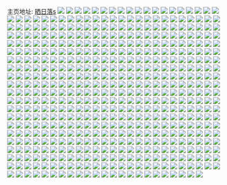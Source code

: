 主页地址: [晒日落s](https://weibo.com/u/5838546759) 
![](https://wx4.sinaimg.cn/mw2000/006n7WJ1ly1h9kvyxeeocj32dc35rhdv.jpg) 
![](https://wx4.sinaimg.cn/mw2000/006n7WJ1ly1h9kvyz501sj31s035s7wi.jpg) 
![](https://wx4.sinaimg.cn/mw2000/006n7WJ1ly1h9kvz19gpnj31kw35su0y.jpg) 
![](https://wx4.sinaimg.cn/mw2000/006n7WJ1ly1h9kvz1wwqtj31h01h0wwf.jpg) 
![](https://wx4.sinaimg.cn/mw2000/006n7WJ1ly1h9kvz3qwiaj31s035se82.jpg) 
![](https://wx4.sinaimg.cn/mw2000/006n7WJ1ly1h9kvz4j5daj30xg1gt4qp.jpg) 
![](https://wx4.sinaimg.cn/mw2000/006n7WJ1ly1h9kvz60kr5j31g62wchdu.jpg) 
![](https://wx4.sinaimg.cn/mw2000/006n7WJ1ly1h9kvz6g7mij30p213gdqg.jpg) 
![](https://wx4.sinaimg.cn/mw2000/006n7WJ1ly1h9kvyurmnhj325j2ezhdw.jpg) 
![](https://wx4.sinaimg.cn/mw2000/006n7WJ1ly1h97z3skk0xj316n1ee12e.jpg) 
![](https://wx4.sinaimg.cn/mw2000/006n7WJ1ly1h97z3t5ttrj32bz2q3e5k.jpg) 
![](https://wx4.sinaimg.cn/mw2000/006n7WJ1ly1h97z4f27qjj31wg2a81kx.jpg) 
![](https://wx4.sinaimg.cn/mw2000/006n7WJ1ly1h97z3w934wj32dc35s4qs.jpg) 
![](https://wx4.sinaimg.cn/mw2000/006n7WJ1ly1h97z4agropj32dc35lx6q.jpg) 
![](https://wx4.sinaimg.cn/mw2000/006n7WJ1ly1h97z40psfbj32o03k0kjn.jpg) 
![](https://wx4.sinaimg.cn/mw2000/006n7WJ1ly1h97z44rs5nj32o03k0kjn.jpg) 
![](https://wx4.sinaimg.cn/mw2000/006n7WJ1ly1h97z470n2aj31ol288hdt.jpg) 
![](https://wx4.sinaimg.cn/mw2000/006n7WJ1ly1h8fa73jesdj30u0140jxt.jpg) 
![](https://wx4.sinaimg.cn/mw2000/006n7WJ1ly1h6qz99yjinj31o0280kjm.jpg) 
![](https://wx4.sinaimg.cn/mw2000/006n7WJ1ly1h6qz98lceuj31o0280h2p.jpg) 
![](https://wx4.sinaimg.cn/mw2000/006n7WJ1ly1h6qz98udevj310i13214k.jpg) 
![](https://wx4.sinaimg.cn/mw2000/006n7WJ1ly1h6qz994z7jj310z11pqf1.jpg) 
![](https://wx4.sinaimg.cn/mw2000/006n7WJ1ly1h6jbw1zj8wj31kw35sq9j.jpg) 
![](https://wx4.sinaimg.cn/mw2000/006n7WJ1ly1h6jbw44ibpj32dc35sjvq.jpg) 
![](https://wx4.sinaimg.cn/mw2000/006n7WJ1ly1h6jbw60u1qj31kw35s000.jpg) 
![](https://wx4.sinaimg.cn/mw2000/006n7WJ1ly1h6jbvyjcwlj31kw35s1kx.jpg) 
![](https://wx4.sinaimg.cn/mw2000/006n7WJ1ly1h6jbvthgtrj32dc35s7wj.jpg) 
![](https://wx4.sinaimg.cn/mw2000/006n7WJ1ly1h6jbw01f9yj31kw35shdt.jpg) 
![](https://wx4.sinaimg.cn/mw2000/006n7WJ1ly1h6jbvwnib4j31901o01kz.jpg) 
![](https://wx4.sinaimg.cn/mw2000/006n7WJ1ly1h6jbw773z8j30sg1nrgtt.jpg) 
![](https://wx4.sinaimg.cn/mw2000/006n7WJ1ly1h647iwmx2dj325g2vatn4.jpg) 
![](https://wx4.sinaimg.cn/mw2000/006n7WJ1ly1h647ixx71oj321g2pyapy.jpg) 
![](https://wx4.sinaimg.cn/mw2000/006n7WJ1ly1h647j0v3juj32c0340qv6.jpg) 
![](https://wx4.sinaimg.cn/mw2000/006n7WJ1ly1h647j3b0fkj32c0340kjm.jpg) 
![](https://wx4.sinaimg.cn/mw2000/006n7WJ1ly1h647j54n7ej327f2xw1kz.jpg) 
![](https://wx4.sinaimg.cn/mw2000/006n7WJ1ly1h647iv79tmj32dc35s76e.jpg) 
![](https://wx4.sinaimg.cn/mw2000/006n7WJ1ly1h5zh7lf9t1j32dc2bs13o.jpg) 
![](https://wx4.sinaimg.cn/mw2000/006n7WJ1ly1h5zh7nlbiaj32dc35skjl.jpg) 
![](https://wx4.sinaimg.cn/mw2000/006n7WJ1ly1h5zh7pgvr7j32da2uj7pg.jpg) 
![](https://wx4.sinaimg.cn/mw2000/006n7WJ1ly1h5zh7juysaj32dc35sgto.jpg) 
![](https://wx4.sinaimg.cn/mw2000/006n7WJ1ly1h5x8m223qjj32c0340hdu.jpg) 
![](https://wx4.sinaimg.cn/mw2000/006n7WJ1ly1h5x8m2r5ukj32c0340kjl.jpg) 
![](https://wx4.sinaimg.cn/mw2000/006n7WJ1ly1h5x8m3ham7j32c0340kjl.jpg) 
![](https://wx4.sinaimg.cn/mw2000/006n7WJ1ly1h5x8m42admj32c0340kjl.jpg) 
![](https://wx4.sinaimg.cn/mw2000/006n7WJ1ly1h5sd7m8wx3j32c03407wh.jpg) 
![](https://wx4.sinaimg.cn/mw2000/006n7WJ1ly1h5sd7li0v0j32c0340e81.jpg) 
![](https://wx4.sinaimg.cn/mw2000/006n7WJ1ly1h5sd7qsfsej32c03404qs.jpg) 
![](https://wx4.sinaimg.cn/mw2000/006n7WJ1ly1h5iwjhsbv0j30zk1bgtjr.jpg) 
![](https://wx4.sinaimg.cn/mw2000/006n7WJ1ly1h5iwjiv1uwj30zk1be182.jpg) 
![](https://wx4.sinaimg.cn/mw2000/006n7WJ1ly1h5iwjjj2bvj30zk1bek6l.jpg) 
![](https://wx4.sinaimg.cn/mw2000/006n7WJ1ly1h5iwjk52ayj30zk1c61az.jpg) 
![](https://wx4.sinaimg.cn/mw2000/006n7WJ1ly1h5iwjkld35j31100zkqdv.jpg) 
![](https://wx4.sinaimg.cn/mw2000/006n7WJ1ly1h5iwjmbfdrj30zk188qj1.jpg) 
![](https://wx4.sinaimg.cn/mw2000/006n7WJ1ly1h5iwjmna6wj30zk1begwj.jpg) 
![](https://wx4.sinaimg.cn/mw2000/006n7WJ1ly1h5iwjhb90zj30zk1betmz.jpg) 
![](https://wx4.sinaimg.cn/mw2000/006n7WJ1ly1h5iwjnatxgj30zk1bedx3.jpg) 
![](https://wx4.sinaimg.cn/mw2000/006n7WJ1ly1h5iwjlmnpaj30zk1begwb.jpg) 
![](https://wx4.sinaimg.cn/mw2000/006n7WJ1ly1h5iwhvvkydj30zk13sn6x.jpg) 
![](https://wx4.sinaimg.cn/mw2000/006n7WJ1ly1h5iwhzutzwj31660zkn61.jpg) 
![](https://wx4.sinaimg.cn/mw2000/006n7WJ1ly1h5iwi0ip7wj31e60zkn6p.jpg) 
![](https://wx4.sinaimg.cn/mw2000/006n7WJ1ly1h5iwi18czsj30zk16wk41.jpg) 
![](https://wx4.sinaimg.cn/mw2000/006n7WJ1ly1h5iwi22ni0j30zk1betpc.jpg) 
![](https://wx4.sinaimg.cn/mw2000/006n7WJ1ly1h5iwi2tmuaj30zk1begzp.jpg) 
![](https://wx4.sinaimg.cn/mw2000/006n7WJ1ly1h5iwi37mrsj314y0zkgss.jpg) 
![](https://wx4.sinaimg.cn/mw2000/006n7WJ1ly1h5iwhyu8cbj30zq0zktq1.jpg) 
![](https://wx4.sinaimg.cn/mw2000/006n7WJ1ly1h5iwhx0w95j30zk0zqqjr.jpg) 
![](https://wx4.sinaimg.cn/mw2000/006n7WJ1ly1h5dlcfwe83j30u00y513i.jpg) 
![](https://wx4.sinaimg.cn/mw2000/006n7WJ1ly1h5dlcgods2j30u00yb11w.jpg) 
![](https://wx4.sinaimg.cn/mw2000/006n7WJ1ly1h5dlcfesh9j30zk1betly.jpg) 
![](https://wx4.sinaimg.cn/mw2000/006n7WJ1ly1h5dlceobnoj30zk1benfq.jpg) 
![](https://wx4.sinaimg.cn/mw2000/006n7WJ1ly1h5dlc842l4j32dc35sb2a.jpg) 
![](https://wx4.sinaimg.cn/mw2000/006n7WJ1ly1h5dlca772qj32dc35sb2a.jpg) 
![](https://wx4.sinaimg.cn/mw2000/006n7WJ1ly1h5dlcdpbeyj30zk1ake2t.jpg) 
![](https://wx4.sinaimg.cn/mw2000/006n7WJ1ly1h5dlcbrymfj32dc35skjm.jpg) 
![](https://wx4.sinaimg.cn/mw2000/006n7WJ1ly1h5dlc4dwvpj30tz0wz48x.jpg) 
![](https://wx4.sinaimg.cn/mw2000/006n7WJ1ly1h5dlchera8j31be0zktir.jpg) 
![](https://wx4.sinaimg.cn/mw2000/006n7WJ1ly1h5dlcpk21yj335s35skjp.jpg) 
![](https://wx4.sinaimg.cn/mw2000/006n7WJ1ly1h3m0qxmo6kj316o16odwl.jpg) 
![](https://wx4.sinaimg.cn/mw2000/006n7WJ1ly1h3m0qwejs3j316o16oh2g.jpg) 
![](https://wx4.sinaimg.cn/mw2000/006n7WJ1ly1h3m0qzvmx4j316o16o19e.jpg) 
![](https://wx4.sinaimg.cn/mw2000/006n7WJ1ly1h3m0r14aj4j316o16o4fi.jpg) 
![](https://wx4.sinaimg.cn/mw2000/006n7WJ1ly1h3m0qz0acnj316o16o19t.jpg) 
![](https://wx4.sinaimg.cn/mw2000/006n7WJ1ly1h3m0r21ykoj316o16o7ll.jpg) 
![](https://wx4.sinaimg.cn/mw2000/006n7WJ1ly1h3m0r2vov6j316o16odwr.jpg) 
![](https://wx4.sinaimg.cn/mw2000/006n7WJ1ly1h3m0r3p1n6j316o16o7lk.jpg) 
![](https://wx4.sinaimg.cn/mw2000/006n7WJ1ly1h3m0r4txuuj316o16ok80.jpg) 
![](https://wx4.sinaimg.cn/mw2000/006n7WJ1ly1h3dyd99pezj323l35s1ky.jpg) 
![](https://wx4.sinaimg.cn/mw2000/006n7WJ1ly1h3dyd2ap05j32dc35s7wj.jpg) 
![](https://wx4.sinaimg.cn/mw2000/006n7WJ1ly1h3dyd9w795j30r91exk4y.jpg) 
![](https://wx4.sinaimg.cn/mw2000/006n7WJ1ly1h3dydgzfnxj32dc35s4qs.jpg) 
![](https://wx4.sinaimg.cn/mw2000/006n7WJ1ly1h3dydlq2hmj32dc35sx6u.jpg) 
![](https://wx4.sinaimg.cn/mw2000/006n7WJ1ly1h3dydn8ut3j32c02z01ky.jpg) 
![](https://wx4.sinaimg.cn/mw2000/006n7WJ1ly1h3dydoouv7j32c033ze82.jpg) 
![](https://wx4.sinaimg.cn/mw2000/006n7WJ1ly1h3dyfyv6q4j32c0340kjo.jpg) 
![](https://wx4.sinaimg.cn/mw2000/006n7WJ1ly1h3a3nt666uj30yh0jutcm.jpg) 
![](https://wx4.sinaimg.cn/mw2000/006n7WJ1ly1h29ira2qaxj30xy1ck1kx.jpg) 
![](https://wx4.sinaimg.cn/mw2000/006n7WJ1ly1h24sj2c3i5j33sg2ionpf.jpg) 
![](https://wx4.sinaimg.cn/mw2000/006n7WJ1ly1h24sj4ypv0j33sg2iou0y.jpg) 
![](https://wx4.sinaimg.cn/mw2000/006n7WJ1ly1h24sj78ew3j33sg2io7wj.jpg) 
![](https://wx4.sinaimg.cn/mw2000/006n7WJ1ly1h24siybcy3j33sg2iox6r.jpg) 
![](https://wx4.sinaimg.cn/mw2000/006n7WJ1ly1h24sja5w5ej33sg2ioe83.jpg) 
![](https://wx4.sinaimg.cn/mw2000/006n7WJ1ly1h24sjdllelj33sg2io7wj.jpg) 
![](https://wx4.sinaimg.cn/mw2000/006n7WJ1ly1h24sjgqgcjj33sg2ioe84.jpg) 
![](https://wx4.sinaimg.cn/mw2000/006n7WJ1ly1h24sjiqnybj33sg2ioqv6.jpg) 
![](https://wx4.sinaimg.cn/mw2000/006n7WJ1ly1h24sjkthn1j33sg2io7wj.jpg) 
![](https://wx4.sinaimg.cn/mw2000/006n7WJ1ly1h0mby3nqeoj30za0u0n4f.jpg) 
![](https://wx4.sinaimg.cn/mw2000/006n7WJ1ly1gv006p0uwoj610c1c1twq02.jpg) 
![](https://wx4.sinaimg.cn/mw2000/006n7WJ1ly1gv001me8ewj62dc35s1ky02.jpg) 
![](https://wx4.sinaimg.cn/mw2000/006n7WJ1ly1gv006okc14j62dc35s7wi02.jpg) 
![](https://wx4.sinaimg.cn/mw2000/006n7WJ1ly1gv002t8xl9j62dc35sqv502.jpg) 
![](https://wx4.sinaimg.cn/mw2000/006n7WJ1ly1gv0039ui0yj62c0340qv602.jpg) 
![](https://wx4.sinaimg.cn/mw2000/006n7WJ1ly1gv003a9lycj61400u0tf902.jpg) 
![](https://wx4.sinaimg.cn/mw2000/006n7WJ1ly1gu4pgpq4q7j30u010ck0y.jpg) 
![](https://wx4.sinaimg.cn/mw2000/006n7WJ1ly1gsliqk370bj32c0340x6p.jpg) 
![](https://wx4.sinaimg.cn/mw2000/006n7WJ1ly1gsliqngtzwj3340340e84.jpg) 
![](https://wx4.sinaimg.cn/mw2000/006n7WJ1ly1gsliqqb7bcj32c0340hdu.jpg) 
![](https://wx4.sinaimg.cn/mw2000/006n7WJ1ly1gsliqwmdxbj32c0340b2a.jpg) 
![](https://wx4.sinaimg.cn/mw2000/006n7WJ1ly1gsliqz40n5j32c03401kz.jpg) 
![](https://wx4.sinaimg.cn/mw2000/006n7WJ1ly1gslir0zvcvj311c340qv5.jpg) 
![](https://wx4.sinaimg.cn/mw2000/006n7WJ1ly1gslir2iqoqj33402c04qq.jpg) 
![](https://wx4.sinaimg.cn/mw2000/006n7WJ1ly1gsliqsp3igj30w9340b29.jpg) 
![](https://wx4.sinaimg.cn/mw2000/006n7WJ1ly1gslir4izdfj3340340e84.jpg) 
![](https://wx4.sinaimg.cn/mw2000/006n7WJ1ly1gslir5s332j31603401kx.jpg) 
![](https://wx4.sinaimg.cn/mw2000/006n7WJ1ly1gsf5priwm3j322i1kgu0x.jpg) 
![](https://wx4.sinaimg.cn/mw2000/006n7WJ1ly1gsf5ptuk11j321f1fiqv5.jpg) 
![](https://wx4.sinaimg.cn/mw2000/006n7WJ1ly1gsf5pzbwdqj32dc2dchdx.jpg) 
![](https://wx4.sinaimg.cn/mw2000/006n7WJ1ly1gsf5q3hsa2j32dc2dc4qs.jpg) 
![](https://wx4.sinaimg.cn/mw2000/006n7WJ1ly1gsf5q7kgp4j32dc2dcqv6.jpg) 
![](https://wx4.sinaimg.cn/mw2000/006n7WJ1ly1gsf5qd7szuj32dc2dc4qq.jpg) 
![](https://wx4.sinaimg.cn/mw2000/006n7WJ1ly1grp6aj39tbj32dc2dc4qr.jpg) 
![](https://wx4.sinaimg.cn/mw2000/006n7WJ1ly1grp69wdtk6j30u00u0wwn.jpg) 
![](https://wx4.sinaimg.cn/mw2000/006n7WJ1ly1grp69z5aouj30u00u2gy8.jpg) 
![](https://wx4.sinaimg.cn/mw2000/006n7WJ1ly1grp6akxc5kj30tz13zh42.jpg) 
![](https://wx4.sinaimg.cn/mw2000/006n7WJ1ly1grp6asbapsj32o02o01kz.jpg) 
![](https://wx4.sinaimg.cn/mw2000/006n7WJ1ly1grp6amudusj30u00u0quy.jpg) 
![](https://wx4.sinaimg.cn/mw2000/006n7WJ1ly1grp6auee2qj30u00u0nnb.jpg) 
![](https://wx4.sinaimg.cn/mw2000/006n7WJ1ly1grp69ukuvmj30u00u0h3y.jpg) 
![](https://wx4.sinaimg.cn/mw2000/006n7WJ1ly1grp6acthz3j32c0340qvb.jpg) 
![](https://wx4.sinaimg.cn/mw2000/006n7WJ1ly1gqmyj51bzcj30u00u00v6.jpg) 
![](https://wx4.sinaimg.cn/mw2000/006n7WJ1ly1gqmyj5tmyuj30u00wzn03.jpg) 
![](https://wx4.sinaimg.cn/mw2000/006n7WJ1ly1gqmyj75qfzj30u00w878a.jpg) 
![](https://wx4.sinaimg.cn/mw2000/006n7WJ1ly1gqmyjaqopnj30u00u0n2s.jpg) 
![](https://wx4.sinaimg.cn/mw2000/006n7WJ1ly1gqmyjc5rn1j30u00u040s.jpg) 
![](https://wx4.sinaimg.cn/mw2000/006n7WJ1ly1gqmyjdhqkoj30u00u0q59.jpg) 
![](https://wx4.sinaimg.cn/mw2000/006n7WJ1ly1gphvk4pjvvj30u00u0dlt.jpg) 
![](https://wx4.sinaimg.cn/mw2000/006n7WJ1ly1gpdu49zziyj30u00u0k06.jpg) 
![](https://wx4.sinaimg.cn/mw2000/006n7WJ1ly1gpdu4anccxj30u0112wh2.jpg) 
![](https://wx4.sinaimg.cn/mw2000/006n7WJ1ly1gpdu48kendj30u00u0n8b.jpg) 
![](https://wx4.sinaimg.cn/mw2000/006n7WJ1ly1gp7zbfwhxfj30u00uv7c3.jpg) 
![](https://wx4.sinaimg.cn/mw2000/006n7WJ1ly1gp7zbgnuf8j30u00v4dpd.jpg) 
![](https://wx4.sinaimg.cn/mw2000/006n7WJ1ly1gp7zbhr0pdj30u00uh7bn.jpg) 
![](https://wx4.sinaimg.cn/mw2000/006n7WJ1ly1gp7zbig6rwj30u00v67c7.jpg) 
![](https://wx4.sinaimg.cn/mw2000/006n7WJ1ly1gp7zbj138nj30zk0u0qde.jpg) 
![](https://wx4.sinaimg.cn/mw2000/006n7WJ1ly1gp7zbjtug9j30u00u00w3.jpg) 
![](https://wx4.sinaimg.cn/mw2000/006n7WJ1ly1gp7zbji7atj30u00u00ww.jpg) 
![](https://wx4.sinaimg.cn/mw2000/006n7WJ1ly1gp7zbe7bvkj30u00u0wrl.jpg) 
![](https://wx4.sinaimg.cn/mw2000/006n7WJ1ly1gp7zbb2dy6j30u00u0k5a.jpg) 
![](https://wx4.sinaimg.cn/mw2000/006n7WJ1ly1gp37eu7o6uj30u00u00yf.jpg) 
![](https://wx4.sinaimg.cn/mw2000/006n7WJ1ly1gow233l92lj30u00u0441.jpg) 
![](https://wx4.sinaimg.cn/mw2000/006n7WJ1ly1goifwx2i11j30u00u0e5n.jpg) 
![](https://wx4.sinaimg.cn/mw2000/006n7WJ1ly1goifwywl9fj30u00u0nn6.jpg) 
![](https://wx4.sinaimg.cn/mw2000/006n7WJ1ly1goeppfz9ydj32dc2dc4qq.jpg) 
![](https://wx4.sinaimg.cn/mw2000/006n7WJ1ly1goeppu6hyij33s03s04qs.jpg) 
![](https://wx4.sinaimg.cn/mw2000/006n7WJ1ly1gnw3b2oyfyj32dc2dcqv7.jpg) 
![](https://wx4.sinaimg.cn/mw2000/006n7WJ1ly1gnw3b4ff1oj32dc2dcx6q.jpg) 
![](https://wx4.sinaimg.cn/mw2000/006n7WJ1ly1gnw3b5irf9j325a2dcu0z.jpg) 
![](https://wx4.sinaimg.cn/mw2000/006n7WJ1ly1gnw3b6qb1yj32dc2dcx6r.jpg) 
![](https://wx4.sinaimg.cn/mw2000/006n7WJ1ly1gnw3b1q5znj30xm0u0wrc.jpg) 
![](https://wx4.sinaimg.cn/mw2000/006n7WJ1ly1gnw3b8zf72j335s2dcx6t.jpg) 
![](https://wx4.sinaimg.cn/mw2000/006n7WJ1ly1gnw3baznlaj32dc2dcu0z.jpg) 
![](https://wx4.sinaimg.cn/mw2000/006n7WJ1ly1gnw3ba2jknj32dc2dchdv.jpg) 
![](https://wx4.sinaimg.cn/mw2000/006n7WJ1ly1gnw3bcdrsqj32d82hqhdx.jpg) 
![](https://wx4.sinaimg.cn/mw2000/006n7WJ1ly1gnw3bf6p8ej335s2dcu13.jpg) 
![](https://wx4.sinaimg.cn/mw2000/006n7WJ1ly1gnf9vypyiaj32dc2dc7wn.jpg) 
![](https://wx4.sinaimg.cn/mw2000/006n7WJ1ly1gnf9vqyuvkj32dc2dcu11.jpg) 
![](https://wx4.sinaimg.cn/mw2000/006n7WJ1ly1gnf9w1ve0mj32dc2dc7wi.jpg) 
![](https://wx4.sinaimg.cn/mw2000/006n7WJ1ly1gnf9w0unacj315o1jku0x.jpg) 
![](https://wx4.sinaimg.cn/mw2000/006n7WJ1ly1gnf9w3gerrj32db234u0y.jpg) 
![](https://wx4.sinaimg.cn/mw2000/006n7WJ1ly1gnf9voktpij32dc2227wl.jpg) 
![](https://wx4.sinaimg.cn/mw2000/006n7WJ1ly1gnf9w6ojy2j31w12ipkjo.jpg) 
![](https://wx4.sinaimg.cn/mw2000/006n7WJ1ly1gnf9w7ns5aj31jk1jknpd.jpg) 
![](https://wx4.sinaimg.cn/mw2000/006n7WJ1ly1gnf9vtmn2zj32dc2dc7wn.jpg) 
![](https://wx4.sinaimg.cn/mw2000/006n7WJ1ly1gnexkho3ibj30u0168q6a.jpg) 
![](https://wx4.sinaimg.cn/mw2000/006n7WJ1ly1gnexki8duxj30u00u040q.jpg) 
![](https://wx4.sinaimg.cn/mw2000/006n7WJ1ly1gnexkiyal8j30u00u0417.jpg) 
![](https://wx4.sinaimg.cn/mw2000/006n7WJ1ly1gne852g1n4j318g18gq6j.jpg) 
![](https://wx4.sinaimg.cn/mw2000/006n7WJ1ly1gmhddylqh8j322g22g7wh.jpg) 
![](https://wx4.sinaimg.cn/mw2000/006n7WJ1ly1gmhddzrcp8j32c02c04qp.jpg) 
![](https://wx4.sinaimg.cn/mw2000/006n7WJ1ly1gm869cetqbj320o1xsb2a.jpg) 
![](https://wx4.sinaimg.cn/mw2000/006n7WJ1ly1gm869hs1dej32c022bkjm.jpg) 
![](https://wx4.sinaimg.cn/mw2000/006n7WJ1ly1gm86a7il8ej333z28qhdw.jpg) 
![](https://wx4.sinaimg.cn/mw2000/006n7WJ1ly1gm86aeyeimj32c02c0x6r.jpg) 
![](https://wx4.sinaimg.cn/mw2000/006n7WJ1ly1gm86aped3vj32yo1o0qv5.jpg) 
![](https://wx4.sinaimg.cn/mw2000/006n7WJ1ly1gm86ai3dibj32yo1o0npd.jpg) 
![](https://wx4.sinaimg.cn/mw2000/006n7WJ1ly1gm86ak120kj31o01o0nlr.jpg) 
![](https://wx4.sinaimg.cn/mw2000/006n7WJ1ly1gm8696cxavj31o01o0nb9.jpg) 
![](https://wx4.sinaimg.cn/mw2000/006n7WJ1ly1gm86alrlchj31o01o0wzk.jpg) 
![](https://wx4.sinaimg.cn/mw2000/006n7WJ1ly1glvdc3nrm6j30sa0trqnf.jpg) 
![](https://wx4.sinaimg.cn/mw2000/006n7WJ1ly1glmazdg4s1j32283404qs.jpg) 
![](https://wx4.sinaimg.cn/mw2000/006n7WJ1ly1glmaz5xc54j32ak2vsu10.jpg) 
![](https://wx4.sinaimg.cn/mw2000/006n7WJ1ly1glmazi8ve1j32bz1ilb29.jpg) 
![](https://wx4.sinaimg.cn/mw2000/006n7WJ1ly1glmaznozozj33402c0e81.jpg) 
![](https://wx4.sinaimg.cn/mw2000/006n7WJ1ly1glmb07kwyuj33402c04qp.jpg) 
![](https://wx4.sinaimg.cn/mw2000/006n7WJ1ly1glmazt8nu7j33402c0hdt.jpg) 
![](https://wx4.sinaimg.cn/mw2000/006n7WJ1ly1glmb01t1cuj32c03407wi.jpg) 
![](https://wx4.sinaimg.cn/mw2000/006n7WJ1ly1glmb04mk8dj313u0to7wh.jpg) 
![](https://wx4.sinaimg.cn/mw2000/006n7WJ1ly1glmb05edjpj30mi0nj4ax.jpg) 
![](https://wx4.sinaimg.cn/mw2000/006n7WJ1ly1gl6fgiem8dj30mi0mxwod.jpg) 
![](https://wx4.sinaimg.cn/mw2000/006n7WJ1ly1gl6fgeweppj31o01o07wh.jpg) 
![](https://wx4.sinaimg.cn/mw2000/006n7WJ1ly1gl6fghb8k7j31o01o04qp.jpg) 
![](https://wx4.sinaimg.cn/mw2000/006n7WJ1ly1gkywer274dj30u00u57ch.jpg) 
![](https://wx4.sinaimg.cn/mw2000/006n7WJ1ly1gksecqz900j31060u0n69.jpg) 
![](https://wx4.sinaimg.cn/mw2000/006n7WJ1ly1gksecz5kg4j30u00u0k0e.jpg) 
![](https://wx4.sinaimg.cn/mw2000/006n7WJ1ly1gkh1cmgd6ej30u00vyqa7.jpg) 
![](https://wx4.sinaimg.cn/mw2000/006n7WJ1ly1gkh1clsimfj30u00u0n3m.jpg) 
![](https://wx4.sinaimg.cn/mw2000/006n7WJ1ly1gkh1colt8jj30u00u0guv.jpg) 
![](https://wx4.sinaimg.cn/mw2000/006n7WJ1ly1gkh1cps3fqj30u00u0aes.jpg) 
![](https://wx4.sinaimg.cn/mw2000/006n7WJ1ly1gkh1cqjgt9j30u00u0ah7.jpg) 
![](https://wx4.sinaimg.cn/mw2000/006n7WJ1ly1gkh1crtk9vj30u00u0ap6.jpg) 
![](https://wx4.sinaimg.cn/mw2000/006n7WJ1ly1gkh1cv2f5xj30u00yvgtl.jpg) 
![](https://wx4.sinaimg.cn/mw2000/006n7WJ1ly1gkh1cndl0aj30u00u0wlh.jpg) 
![](https://wx4.sinaimg.cn/mw2000/006n7WJ1ly1gkh1ctdu6fj30u00u0wpp.jpg) 
![](https://wx4.sinaimg.cn/mw2000/006n7WJ1ly1gka4to66qej30u00u0dp3.jpg) 
![](https://wx4.sinaimg.cn/mw2000/006n7WJ1ly1gka4tp0mlvj30u00u0qam.jpg) 
![](https://wx4.sinaimg.cn/mw2000/006n7WJ1ly1gka4tpy81sj30v40obwq3.jpg) 
![](https://wx4.sinaimg.cn/mw2000/006n7WJ1ly1gka4tqsvd9j31140u048d.jpg) 
![](https://wx4.sinaimg.cn/mw2000/006n7WJ1ly1gka4tri8bsj30u00u0do0.jpg) 
![](https://wx4.sinaimg.cn/mw2000/006n7WJ1ly1gka4ts17dij30u00u07aa.jpg) 
![](https://wx4.sinaimg.cn/mw2000/006n7WJ1ly1gka4tmzwlvj30u00u0185.jpg) 
![](https://wx4.sinaimg.cn/mw2000/006n7WJ1ly1gka4tsjtc3j30u00u0dlz.jpg) 
![](https://wx4.sinaimg.cn/mw2000/006n7WJ1ly1gka4txa5l1j30rs6mm4qr.jpg) 
![](https://wx4.sinaimg.cn/mw2000/006n7WJ1ly1gk6lairb8ej30wl0u0goq.jpg) 
![](https://wx4.sinaimg.cn/mw2000/006n7WJ1ly1gk6lajvjiaj30u00xd77k.jpg) 
![](https://wx4.sinaimg.cn/mw2000/006n7WJ1ly1gk6lalc0ftj30wh0u0gq6.jpg) 
![](https://wx4.sinaimg.cn/mw2000/006n7WJ1ly1gk6lamvtrrj30u0140thp.jpg) 
![](https://wx4.sinaimg.cn/mw2000/006n7WJ1ly1gk6laozz07j30u00u0gw2.jpg) 
![](https://wx4.sinaimg.cn/mw2000/006n7WJ1ly1gk6lapnmxaj30u00u043t.jpg) 
![](https://wx4.sinaimg.cn/mw2000/006n7WJ1ly1gk204j0yyqj30u0140aix.jpg) 
![](https://wx4.sinaimg.cn/mw2000/006n7WJ1ly1gk204l0dyxj30u0140wqg.jpg) 
![](https://wx4.sinaimg.cn/mw2000/006n7WJ1ly1gk204mueg8j30u0140wqu.jpg) 
![](https://wx4.sinaimg.cn/mw2000/006n7WJ1ly1gk2048k09ej30u00u0474.jpg) 
![](https://wx4.sinaimg.cn/mw2000/006n7WJ1ly1gk204ayzlwj30u00u0dmr.jpg) 
![](https://wx4.sinaimg.cn/mw2000/006n7WJ1ly1gk20461mzhj30u00u0n4f.jpg) 
![](https://wx4.sinaimg.cn/mw2000/006n7WJ1ly1gk204dubd3j30u00u0h14.jpg) 
![](https://wx4.sinaimg.cn/mw2000/006n7WJ1ly1gk204fhij1j30u00u0488.jpg) 
![](https://wx4.sinaimg.cn/mw2000/006n7WJ1ly1gk204h5fg5j30u00u0k2u.jpg) 
![](https://wx4.sinaimg.cn/mw2000/006n7WJ1ly1gjspftzy61j30u00u0tfa.jpg) 
![](https://wx4.sinaimg.cn/mw2000/006n7WJ1ly1gjspfuvsn1j30u00u0thl.jpg) 
![](https://wx4.sinaimg.cn/mw2000/006n7WJ1ly1gjspfw2lynj30u00u0795.jpg) 
![](https://wx4.sinaimg.cn/mw2000/006n7WJ1ly1gjspfxp7mcj30u00u0tcd.jpg) 
![](https://wx4.sinaimg.cn/mw2000/006n7WJ1ly1gjspg0c0aoj31400u0gtb.jpg) 
![](https://wx4.sinaimg.cn/mw2000/006n7WJ1ly1gjspfzfygfj313y0u07dg.jpg) 
![](https://wx4.sinaimg.cn/mw2000/006n7WJ1ly1gjsphgtqvij30u00u0tjm.jpg) 
![](https://wx4.sinaimg.cn/mw2000/006n7WJ1ly1gjsphft3a5j30u00u0grx.jpg) 
![](https://wx4.sinaimg.cn/mw2000/006n7WJ1ly1gjspiwm5n4j30u0140gv4.jpg) 
![](https://wx4.sinaimg.cn/mw2000/006n7WJ1ly1gjltgt208dj30u0140gq6.jpg) 
![](https://wx4.sinaimg.cn/mw2000/006n7WJ1ly1gjltgsi0x4j30u0140wky.jpg) 
![](https://wx4.sinaimg.cn/mw2000/006n7WJ1ly1gjfxf3yjn1j32c02c01kx.jpg) 
![](https://wx4.sinaimg.cn/mw2000/006n7WJ1ly1gjfxf64pzzj32c02c0x2u.jpg) 
![](https://wx4.sinaimg.cn/mw2000/006n7WJ1ly1gjfxf8i63vj32c02c07wh.jpg) 
![](https://wx4.sinaimg.cn/mw2000/006n7WJ1ly1gjfxf9wsr9j32c0340hdu.jpg) 
![](https://wx4.sinaimg.cn/mw2000/006n7WJ1ly1gjfxfb7hmuj32c02c0not.jpg) 
![](https://wx4.sinaimg.cn/mw2000/006n7WJ1ly1gjfxfcg0pnj31o02801kx.jpg) 
![](https://wx4.sinaimg.cn/mw2000/006n7WJ1ly1gjdjeandckj30we0u0gqu.jpg) 
![](https://wx4.sinaimg.cn/mw2000/006n7WJ1ly1gjdjeazsmwj30u01400y8.jpg) 
![](https://wx4.sinaimg.cn/mw2000/006n7WJ1ly1gj93q3a4d7j32d10wjk76.jpg) 
![](https://wx4.sinaimg.cn/mw2000/006n7WJ1ly1gj93q3z9rfj32ds1sg4qp.jpg) 
![](https://wx4.sinaimg.cn/mw2000/006n7WJ1ly1gj93q235qkj32c02c07ka.jpg) 
![](https://wx4.sinaimg.cn/mw2000/006n7WJ1ly1gj93q52oucj32c02c0qr8.jpg) 
![](https://wx4.sinaimg.cn/mw2000/006n7WJ1ly1gj93q6s60vj32c02c07wh.jpg) 
![](https://wx4.sinaimg.cn/mw2000/006n7WJ1ly1gj93q7zschj31o0280e81.jpg) 
![](https://wx4.sinaimg.cn/mw2000/006n7WJ1ly1gj4ffb1owmj32c02c04qp.jpg) 
![](https://wx4.sinaimg.cn/mw2000/006n7WJ1ly1gj4ffcglwtj32c02c04qp.jpg) 
![](https://wx4.sinaimg.cn/mw2000/006n7WJ1ly1gj4ffedpguj32c0340b2a.jpg) 
![](https://wx4.sinaimg.cn/mw2000/006n7WJ1ly1gj4ffd9wu9j314l14zahs.jpg) 
![](https://wx4.sinaimg.cn/mw2000/006n7WJ1ly1giwd2if6cnj30u0140n60.jpg) 
![](https://wx4.sinaimg.cn/mw2000/006n7WJ1ly1giwd2indyjj30u0140ahy.jpg) 
![](https://wx4.sinaimg.cn/mw2000/006n7WJ1ly1giwd2ivoflj30u01407ff.jpg) 
![](https://wx4.sinaimg.cn/mw2000/006n7WJ1ly1giwd2g7lr9j30u012mamq.jpg) 
![](https://wx4.sinaimg.cn/mw2000/006n7WJ1ly1giwd2j3aehj30u0140th2.jpg) 
![](https://wx4.sinaimg.cn/mw2000/006n7WJ1ly1giwd2jiowbj30u0140wmt.jpg) 
![](https://wx4.sinaimg.cn/mw2000/006n7WJ1ly1giwd2k7srlj30u0140n53.jpg) 
![](https://wx4.sinaimg.cn/mw2000/006n7WJ1ly1giwd2hvegrj30u014045j.jpg) 
![](https://wx4.sinaimg.cn/mw2000/006n7WJ1ly1giwd3oo1gpj316o1kw7wh.jpg) 
![](https://wx4.sinaimg.cn/mw2000/006n7WJ1ly1gijnm9bob7j30v30wy10d.jpg) 
![](https://wx4.sinaimg.cn/mw2000/006n7WJ1ly1gijnmaq7dej31400u076q.jpg) 
![](https://wx4.sinaimg.cn/mw2000/006n7WJ1ly1gijnma8g9fj30v91dsnax.jpg) 
![](https://wx4.sinaimg.cn/mw2000/006n7WJ1ly1gijnmneigdj30u01j5e81.jpg) 
![](https://wx4.sinaimg.cn/mw2000/006n7WJ1ly1gijnmeqnoij32c02c07wh.jpg) 
![](https://wx4.sinaimg.cn/mw2000/006n7WJ1ly1gijnmgcr43j32c03407wi.jpg) 
![](https://wx4.sinaimg.cn/mw2000/006n7WJ1ly1giibjesj92j30u019cq7w.jpg) 
![](https://wx4.sinaimg.cn/mw2000/006n7WJ1ly1giibjfh2rtj30u01404d2.jpg) 
![](https://wx4.sinaimg.cn/mw2000/006n7WJ1ly1giibje4pflj30u01404da.jpg) 
![](https://wx4.sinaimg.cn/mw2000/006n7WJ1ly1giibjeff93j30u01407ga.jpg) 
![](https://wx4.sinaimg.cn/mw2000/006n7WJ1ly1giibjge80gj30u0140k6d.jpg) 
![](https://wx4.sinaimg.cn/mw2000/006n7WJ1ly1giibjgrqo1j30u0140n3u.jpg) 
![](https://wx4.sinaimg.cn/mw2000/006n7WJ1ly1giibjf4r0uj30u0140dn2.jpg) 
![](https://wx4.sinaimg.cn/mw2000/006n7WJ1ly1giibjh5kc2j30u0140ae3.jpg) 
![](https://wx4.sinaimg.cn/mw2000/006n7WJ1ly1giibjhelv6j30u0140ae3.jpg) 
![](https://wx4.sinaimg.cn/mw2000/006n7WJ1ly1gif0y212ifj316o1kw1kx.jpg) 
![](https://wx4.sinaimg.cn/mw2000/006n7WJ1ly1gif0y2juswj316o1kwh5d.jpg) 
![](https://wx4.sinaimg.cn/mw2000/006n7WJ1ly1gif0y3efvfj31o01ce4qp.jpg) 
![](https://wx4.sinaimg.cn/mw2000/006n7WJ1ly1gif0y158wqj31o0280npd.jpg) 
![](https://wx4.sinaimg.cn/mw2000/006n7WJ1ly1gif0y6et9yj31o0280npd.jpg) 
![](https://wx4.sinaimg.cn/mw2000/006n7WJ1ly1gif0y4hl0kj31kw1qxkjl.jpg) 
![](https://wx4.sinaimg.cn/mw2000/006n7WJ1ly1gic9f5irjqj30u00u0to1.jpg) 
![](https://wx4.sinaimg.cn/mw2000/006n7WJ1ly1gic9f66vulj30u00u0aud.jpg) 
![](https://wx4.sinaimg.cn/mw2000/006n7WJ1ly1gic9f6tmu4j30u00u0nib.jpg) 
![](https://wx4.sinaimg.cn/mw2000/006n7WJ1ly1gic9f7hzibj32c02c07e2.jpg) 
![](https://wx4.sinaimg.cn/mw2000/006n7WJ1ly1gic9f8yxioj32dc2dc7wi.jpg) 
![](https://wx4.sinaimg.cn/mw2000/006n7WJ1ly1gic9f9nbdaj32dc2dchdt.jpg) 
![](https://wx4.sinaimg.cn/mw2000/006n7WJ1ly1gia4da7fc6j30u014o1kx.jpg) 
![](https://wx4.sinaimg.cn/mw2000/006n7WJ1ly1gia4d9iuggj316f1kg7wh.jpg) 
![](https://wx4.sinaimg.cn/mw2000/006n7WJ1ly1gia4dbm3drj316o1kwb29.jpg) 
![](https://wx4.sinaimg.cn/mw2000/006n7WJ1ly1gia4dcr2rvj31kw1kwnpd.jpg) 
![](https://wx4.sinaimg.cn/mw2000/006n7WJ1ly1gia4ddqzicj32c02c0e3p.jpg) 
![](https://wx4.sinaimg.cn/mw2000/006n7WJ1ly1gia4df9nnsj30u01sye81.jpg) 
![](https://wx4.sinaimg.cn/mw2000/006n7WJ1ly1ghwj3k4leij31s0201e81.jpg) 
![](https://wx4.sinaimg.cn/mw2000/006n7WJ1ly1ghwj3m1zorj32c0340qv5.jpg) 
![](https://wx4.sinaimg.cn/mw2000/006n7WJ1ly1ghwj3nzct3j33402c0b29.jpg) 
![](https://wx4.sinaimg.cn/mw2000/006n7WJ1ly1ghvdn7azobj31kw1kw7sd.jpg) 
![](https://wx4.sinaimg.cn/mw2000/006n7WJ1ly1ghvdn6o99qj31kw1kwhdt.jpg) 
![](https://wx4.sinaimg.cn/mw2000/006n7WJ1ly1ghvdn86zcdj31kw1kw1kx.jpg) 
![](https://wx4.sinaimg.cn/mw2000/006n7WJ1ly1ghvdn9noxfj31kw1kwhdt.jpg) 
![](https://wx4.sinaimg.cn/mw2000/006n7WJ1ly1ghvdocx63bj31kw1kwhdt.jpg) 
![](https://wx4.sinaimg.cn/mw2000/006n7WJ1ly1ghvdnb0dclj32c02c01jz.jpg) 
![](https://wx4.sinaimg.cn/mw2000/006n7WJ1ly1ghqgliaq5rj31w01w0x4i.jpg) 
![](https://wx4.sinaimg.cn/mw2000/006n7WJ1ly1ghqgl55hhmj31w01w0b29.jpg) 
![](https://wx4.sinaimg.cn/mw2000/006n7WJ1ly1ghlylbw24uj30u00v6x54.jpg) 
![](https://wx4.sinaimg.cn/mw2000/006n7WJ1ly1ghjp3rxygyj30u00u0b29.jpg) 
![](https://wx4.sinaimg.cn/mw2000/006n7WJ1ly1ghjp3v25rvj32c03404qw.jpg) 
![](https://wx4.sinaimg.cn/mw2000/006n7WJ1ly1ghjp3mozxdj33413417wo.jpg) 
![](https://wx4.sinaimg.cn/mw2000/006n7WJ1ly1ghjp3xf5ipj32c03407wm.jpg) 
![](https://wx4.sinaimg.cn/mw2000/006n7WJ1ly1ghjp3ynf9mj30u00u04qp.jpg) 
![](https://wx4.sinaimg.cn/mw2000/006n7WJ1ly1ghjp3qf5a1j32c02c0kjo.jpg) 
![](https://wx4.sinaimg.cn/mw2000/006n7WJ1ly1ghjp41eqlij32c02c0e85.jpg) 
![](https://wx4.sinaimg.cn/mw2000/006n7WJ1ly1ghjp43esrqj32c02c0b2d.jpg) 
![](https://wx4.sinaimg.cn/mw2000/006n7WJ1ly1ghjp48sfzwj32c0340qvd.jpg) 
![](https://wx4.sinaimg.cn/mw2000/006n7WJ1ly1ghio0ckvdyj32c02c01kx.jpg) 
![](https://wx4.sinaimg.cn/mw2000/006n7WJ1ly1ghio0atz5dj32c02c04qp.jpg) 
![](https://wx4.sinaimg.cn/mw2000/006n7WJ1ly1ghfxmia2j2j30u00u0785.jpg) 
![](https://wx4.sinaimg.cn/mw2000/006n7WJ1ly1ghfxmhtdxqj30u00u078m.jpg) 
![](https://wx4.sinaimg.cn/mw2000/006n7WJ1ly1ghfxmf1g0kj30u00u0tcs.jpg) 
![](https://wx4.sinaimg.cn/mw2000/006n7WJ1ly1ghfxmep475j30u00uq42j.jpg) 
![](https://wx4.sinaimg.cn/mw2000/006n7WJ1ly1ghfxmfmu0mj30u00u0q57.jpg) 
![](https://wx4.sinaimg.cn/mw2000/006n7WJ1ly1ghfxmg7m53j313p0u0wp8.jpg) 
![](https://wx4.sinaimg.cn/mw2000/006n7WJ1ly1ghfxmhcdodj30u00u0afn.jpg) 
![](https://wx4.sinaimg.cn/mw2000/006n7WJ1ly1ghfxmoqzdfj30qo0itq63.jpg) 
![](https://wx4.sinaimg.cn/mw2000/006n7WJ1ly1ghfxmh1yylj31400u0qac.jpg) 
![](https://wx4.sinaimg.cn/mw2000/006n7WJ1ly1gh889fokzuj315o1qi4qq.jpg) 
![](https://wx4.sinaimg.cn/mw2000/006n7WJ1ly1gh889gllnwj32o02o04qq.jpg) 
![](https://wx4.sinaimg.cn/mw2000/006n7WJ1ly1gh889h48drj30u014043a.jpg) 
![](https://wx4.sinaimg.cn/mw2000/006n7WJ1ly1gh889hbhymj30u008mmxj.jpg) 
![](https://wx4.sinaimg.cn/mw2000/006n7WJ1ly1gh889i3hxjj33s03s0npf.jpg) 
![](https://wx4.sinaimg.cn/mw2000/006n7WJ1ly1gh889jbco8j32o02o01ky.jpg) 
![](https://wx4.sinaimg.cn/mw2000/006n7WJ1ly1gh889k9izhj32dc2dc1kz.jpg) 
![](https://wx4.sinaimg.cn/mw2000/006n7WJ1ly1gh889eou25j32o03k0b2b.jpg) 
![](https://wx4.sinaimg.cn/mw2000/006n7WJ1ly1gh889n3ykjj32dc2dcb2o.jpg) 
![](https://wx4.sinaimg.cn/mw2000/006n7WJ1ly1ggsvphqferj31w01w04qq.jpg) 
![](https://wx4.sinaimg.cn/mw2000/006n7WJ1ly1ggsvpibxe1j30qo0qojwj.jpg) 
![](https://wx4.sinaimg.cn/mw2000/006n7WJ1ly1ggqsgqugknj31q71k11kx.jpg) 
![](https://wx4.sinaimg.cn/mw2000/006n7WJ1ly1gg4wihnkv8j30ku0ktwkb.jpg) 
![](https://wx4.sinaimg.cn/mw2000/006n7WJ1ly1gg4wiilbx1j30ku0nidkv.jpg) 
![](https://wx4.sinaimg.cn/mw2000/006n7WJ1ly1gg4wijvgg4j31w01w01kx.jpg) 
![](https://wx4.sinaimg.cn/mw2000/006n7WJ1ly1gg4wikbwrrj30qo0qo79z.jpg) 
![](https://wx4.sinaimg.cn/mw2000/006n7WJ1ly1gbyfhxd8enj31w01w07wh.jpg) 
![](https://wx4.sinaimg.cn/mw2000/006n7WJ1ly1gbyfhzqiwuj36oq2di7wl.jpg) 
![](https://wx4.sinaimg.cn/mw2000/006n7WJ1ly1gbyfj12fhqj30u00u0dvh.jpg) 
![](https://wx4.sinaimg.cn/mw2000/006n7WJ1ly1gbx4yenqgaj31w01w01kx.jpg) 
![](https://wx4.sinaimg.cn/mw2000/006n7WJ1ly1gbx4ygaw5nj31w01w0b29.jpg) 
![](https://wx4.sinaimg.cn/mw2000/006n7WJ1ly1gbx4yh4888j31w01w07wh.jpg) 
![](https://wx4.sinaimg.cn/mw2000/006n7WJ1ly1gbx4yf1sc6j30qo0qotdw.jpg) 
![](https://wx4.sinaimg.cn/mw2000/006n7WJ1ly1gbp0iajrkej31w01w0b29.jpg) 
![](https://wx4.sinaimg.cn/mw2000/006n7WJ1ly1gbp0ibf9mmj31w01w0e81.jpg) 
![](https://wx4.sinaimg.cn/mw2000/006n7WJ1ly1gbp0ict1oej31w01w0hdt.jpg) 
![](https://wx4.sinaimg.cn/mw2000/006n7WJ1ly1gb5nqbqlzgj30u00u0n4l.jpg) 
![](https://wx4.sinaimg.cn/mw2000/006n7WJ1ly1gb5nqcysq0j30u00u00zd.jpg) 
![](https://wx4.sinaimg.cn/mw2000/006n7WJ1ly1gb5nqc8y1uj30u00u0q94.jpg) 
![](https://wx4.sinaimg.cn/mw2000/006n7WJ1ly1gb5nq8rxrij30u00u0gqz.jpg) 
![](https://wx4.sinaimg.cn/mw2000/006n7WJ1ly1gb5nq9k8wjj30qo0qon33.jpg) 
![](https://wx4.sinaimg.cn/mw2000/006n7WJ1ly1gb5nqafqs7j30qo0qodic.jpg) 
![](https://wx4.sinaimg.cn/mw2000/006n7WJ1ly1gb5nqa09bhj30qo0qodkw.jpg) 
![](https://wx4.sinaimg.cn/mw2000/006n7WJ1ly1gb5nqask50j30qo0qojtl.jpg) 
![](https://wx4.sinaimg.cn/mw2000/006n7WJ1ly1gb5nqclz6cj30qo0qoaey.jpg) 
![](https://wx4.sinaimg.cn/mw2000/006n7WJ1ly1gaxhl4qgjpj30u00u0dnw.jpg) 
![](https://wx4.sinaimg.cn/mw2000/006n7WJ1ly1gaxhl56qrcj30u00u0q89.jpg) 
![](https://wx4.sinaimg.cn/mw2000/006n7WJ1ly1gaxhl49x1hj30u00u0wl2.jpg) 
![](https://wx4.sinaimg.cn/mw2000/006n7WJ1ly1gaxhl5iawyj30u00u0jwg.jpg) 
![](https://wx4.sinaimg.cn/mw2000/006n7WJ1ly1gaxhl3nolyj30u00u0wm7.jpg) 
![](https://wx4.sinaimg.cn/mw2000/006n7WJ1ly1gaxhl5v1xzj30u00u00xx.jpg) 
![](https://wx4.sinaimg.cn/mw2000/006n7WJ1ly1ga9s533xiej30u00u0qbt.jpg) 
![](https://wx4.sinaimg.cn/mw2000/006n7WJ1ly1ga9s52l2joj30u00u0dme.jpg) 
![](https://wx4.sinaimg.cn/mw2000/006n7WJ1ly1ga9s53udkvj30u00u0tex.jpg) 
![](https://wx4.sinaimg.cn/mw2000/006n7WJ1ly1ga9s54jk8wj30u00u0dkb.jpg) 
![](https://wx4.sinaimg.cn/mw2000/006n7WJ1ly1ga9s54y8gaj30zk0k00y5.jpg) 
![](https://wx4.sinaimg.cn/mw2000/006n7WJ1ly1ga9s55c6lbj30zk0k042t.jpg) 
![](https://wx4.sinaimg.cn/mw2000/006n7WJ1ly1ga5r5pyxnxj30u00ubn96.jpg) 
![](https://wx4.sinaimg.cn/mw2000/006n7WJ1ly1ga5r5qoq6tj30u0140h1l.jpg) 
![](https://wx4.sinaimg.cn/mw2000/006n7WJ1ly1ga5r5r2v2mj30u0140k6j.jpg) 
![](https://wx4.sinaimg.cn/mw2000/006n7WJ1ly1ga5r5p6te6j30u0140k6t.jpg) 
![](https://wx4.sinaimg.cn/mw2000/006n7WJ1ly1ga4o7ncxhrj30u00u0441.jpg) 
![](https://wx4.sinaimg.cn/mw2000/006n7WJ1ly1ga4o98tln3j30u00u0jy5.jpg) 
![](https://wx4.sinaimg.cn/mw2000/006n7WJ1ly1ga4o7mac73j30u00u0q9r.jpg) 
![](https://wx4.sinaimg.cn/mw2000/006n7WJ1ly1ga4o9a1czbj30u00u044v.jpg) 
![](https://wx4.sinaimg.cn/mw2000/006n7WJ1ly1ga0p1qzhcvj30u00u0n35.jpg) 
![](https://wx4.sinaimg.cn/mw2000/006n7WJ1ly1ga0p0fv0o9j30u00u0gq2.jpg) 
![](https://wx4.sinaimg.cn/mw2000/006n7WJ1ly1g9odc1xiv8j30u00u0n21.jpg) 
![](https://wx4.sinaimg.cn/mw2000/006n7WJ1ly1g9odc1k4knj30qo0zkn5i.jpg) 
![](https://wx4.sinaimg.cn/mw2000/006n7WJ1ly1g9odc2at7tj30zk0qogue.jpg) 
![](https://wx4.sinaimg.cn/mw2000/006n7WJ1ly1g9odc2txq7j30zk0qo46l.jpg) 
![](https://wx4.sinaimg.cn/mw2000/006n7WJ1ly1g9lph5so53j30u00u0jvq.jpg) 
![](https://wx4.sinaimg.cn/mw2000/006n7WJ1ly1g9lph6dh53j30u00u0wn4.jpg) 
![](https://wx4.sinaimg.cn/mw2000/006n7WJ1ly1g9lph7lbyyj30zk0qo7g5.jpg) 
![](https://wx4.sinaimg.cn/mw2000/006n7WJ1ly1g9lph89pkmj30u00u011e.jpg) 
![](https://wx4.sinaimg.cn/mw2000/006n7WJ1ly1g9lph5edyfj30u00u0jyv.jpg) 
![](https://wx4.sinaimg.cn/mw2000/006n7WJ1ly1g9lph8yiesj30zk0qok2i.jpg) 
![](https://wx4.sinaimg.cn/mw2000/006n7WJ1ly1g9emfvom1pj30hs0hs0u0.jpg) 
![](https://wx4.sinaimg.cn/mw2000/006n7WJ1ly1g9chu3mxxej30u00u0gqu.jpg) 
![](https://wx4.sinaimg.cn/mw2000/006n7WJ1ly1g9chu33l3uj30u00u07fc.jpg) 
![](https://wx4.sinaimg.cn/mw2000/006n7WJ1ly1g9chu852eij30u00u0ah1.jpg) 
![](https://wx4.sinaimg.cn/mw2000/006n7WJ1ly1g92dtrh9guj31w01w0b29.jpg) 
![](https://wx4.sinaimg.cn/mw2000/006n7WJ1ly1g92dtquue4j31w01o8tcs.jpg) 
![](https://wx4.sinaimg.cn/mw2000/006n7WJ1ly1g92dtuv35mj32io1w04qq.jpg) 
![](https://wx4.sinaimg.cn/mw2000/006n7WJ1ly1g92dttfdy7j30ku112npd.jpg) 
![](https://wx4.sinaimg.cn/mw2000/006n7WJ1ly1g8zrmh50rqj31400u0wim.jpg) 
![](https://wx4.sinaimg.cn/mw2000/006n7WJ1ly1g8zrmgnqaxj31400u042m.jpg) 
![](https://wx4.sinaimg.cn/mw2000/006n7WJ1ly1g8zrmic0rzj32io1w07wi.jpg) 
![](https://wx4.sinaimg.cn/mw2000/006n7WJ1ly1g8n1zm2v79j30u0140ahl.jpg) 
![](https://wx4.sinaimg.cn/mw2000/006n7WJ1ly1g8n1znwgy0j30u0140wmu.jpg) 
![](https://wx4.sinaimg.cn/mw2000/006n7WJ1ly1g8n1zorjdmj30qo0zkdnl.jpg) 
![](https://wx4.sinaimg.cn/mw2000/006n7WJ1ly1g8n1zn101xj31400u042y.jpg) 
![](https://wx4.sinaimg.cn/mw2000/006n7WJ1ly1g8jsbqt4ipj30u0140gzc.jpg) 
![](https://wx4.sinaimg.cn/mw2000/006n7WJ1ly1g8jsbp9denj30u0140dny.jpg) 
![](https://wx4.sinaimg.cn/mw2000/006n7WJ1ly1g8jsc4c8saj30l80w5jvj.jpg) 
![](https://wx4.sinaimg.cn/mw2000/006n7WJ1ly1g8jhnccrjjj31w01w0e81.jpg) 
![](https://wx4.sinaimg.cn/mw2000/006n7WJ1ly1g8jhnddhkuj31w01w0b29.jpg) 
![](https://wx4.sinaimg.cn/mw2000/006n7WJ1ly1g8jhne63sqj30qo0zk13i.jpg) 
![](https://wx4.sinaimg.cn/mw2000/006n7WJ1ly1g8hmcnn42uj30zk0qoq8x.jpg) 
![](https://wx4.sinaimg.cn/mw2000/006n7WJ1ly1g8hmcun390j30zk0qowlt.jpg) 
![](https://wx4.sinaimg.cn/mw2000/006n7WJ1ly1g8hmdketa4j30qo0qo0y8.jpg) 
![](https://wx4.sinaimg.cn/mw2000/006n7WJ1ly1g879k9fztkj314g0u0jyt.jpg) 
![](https://wx4.sinaimg.cn/mw2000/006n7WJ1ly1g879kbv64sj30u014gn3t.jpg) 
![](https://wx4.sinaimg.cn/mw2000/006n7WJ1ly1g879kllqkaj30u014g7b5.jpg) 
![](https://wx4.sinaimg.cn/mw2000/006n7WJ1ly1g879kozdoij30u014gq88.jpg) 
![](https://wx4.sinaimg.cn/mw2000/006n7WJ1ly1g879l8o6ydj30u014g7c3.jpg) 
![](https://wx4.sinaimg.cn/mw2000/006n7WJ1ly1g879lbfmepj30j60j6myy.jpg) 
![](https://wx4.sinaimg.cn/mw2000/006n7WJ1ly1g82qcbrpzgj318g0xce70.jpg) 
![](https://wx4.sinaimg.cn/mw2000/006n7WJ1ly1g82qccxrjrj318g0xcb1s.jpg) 
![](https://wx4.sinaimg.cn/mw2000/006n7WJ1ly1g82qcfa2oej318g0xc1kb.jpg) 
![](https://wx4.sinaimg.cn/mw2000/006n7WJ1ly1g82qd8ao08j32eo38wnpe.jpg) 
![](https://wx4.sinaimg.cn/mw2000/006n7WJ1ly1g82qd99bd9j30u00u07um.jpg) 
![](https://wx4.sinaimg.cn/mw2000/006n7WJ1ly1g82qd9mo76j30zk0zk44u.jpg) 
![](https://wx4.sinaimg.cn/mw2000/006n7WJ1ly1g82jnm1s1xj30tz13xjtw.jpg) 
![](https://wx4.sinaimg.cn/mw2000/006n7WJ1ly1g82jnmcia5j30u00us40w.jpg) 
![](https://wx4.sinaimg.cn/mw2000/006n7WJ1ly1g82jnmlk60j30tz13xwgn.jpg) 
![](https://wx4.sinaimg.cn/mw2000/006n7WJ1ly1g82joabgr6j30tz13xwg1.jpg) 
![](https://wx4.sinaimg.cn/mw2000/006n7WJ1ly1g4h0laqq1ij30zk0qo7ba.jpg) 
![](https://wx4.sinaimg.cn/mw2000/006n7WJ1ly1g4h0lt52h4j30zk0qojx2.jpg) 
![](https://wx4.sinaimg.cn/mw2000/006n7WJ1ly1g4h0l9z73wj30u00u0wjh.jpg) 
![](https://wx4.sinaimg.cn/mw2000/006n7WJ1ly1g4h0lag9h6j30u00u0jrx.jpg) 
![](https://wx4.sinaimg.cn/mw2000/006n7WJ1ly1g40x59cb5qj31w01w0nld.jpg) 
![](https://wx4.sinaimg.cn/mw2000/006n7WJ1ly1g40x5a8l2hj31w01w04qp.jpg) 
![](https://wx4.sinaimg.cn/mw2000/006n7WJ1ly1g40x57zg0vj31w01w0e4f.jpg) 
![](https://wx4.sinaimg.cn/mw2000/006n7WJ1ly1g40x6yne2zj31w01w0u0x.jpg) 
![](https://wx4.sinaimg.cn/mw2000/006n7WJ1ly1g40x58uw4lj31w02ionpd.jpg) 
![](https://wx4.sinaimg.cn/mw2000/006n7WJ1ly1g40x5ante0j30jg0jg0u8.jpg) 
![](https://wx4.sinaimg.cn/mw2000/006n7WJ1ly1g3xicpl5cxj31w01w0e81.jpg) 
![](https://wx4.sinaimg.cn/mw2000/006n7WJ1ly1g3xiefnoekj31w01w0e81.jpg) 
![](https://wx4.sinaimg.cn/mw2000/006n7WJ1ly1g3xieemt2dj31w01w07wh.jpg) 
![](https://wx4.sinaimg.cn/mw2000/006n7WJ1ly1g3xieybvmgj31w01w07t7.jpg) 
![](https://wx4.sinaimg.cn/mw2000/006n7WJ1ly1g3xicozbf9j31w01w07wh.jpg) 
![](https://wx4.sinaimg.cn/mw2000/006n7WJ1ly1g3xico9tazj31go1hvtxk.jpg) 
![](https://wx4.sinaimg.cn/mw2000/006n7WJ1ly1g3xieg5tvwj31w01w0kjl.jpg) 
![](https://wx4.sinaimg.cn/mw2000/006n7WJ1ly1g3xiegjz9gj31400u0do4.jpg) 
![](https://wx4.sinaimg.cn/mw2000/006n7WJ1ly1g3xiegwk66j30j60iv0v3.jpg) 
![](https://wx4.sinaimg.cn/mw2000/006n7WJ1ly1g3wesqxemwj31w01w0x6p.jpg) 
![](https://wx4.sinaimg.cn/mw2000/006n7WJ1ly1g3wespujwij31w01w0hdu.jpg) 
![](https://wx4.sinaimg.cn/mw2000/006n7WJ1ly1g3wesrzccjj31w01w04qq.jpg) 
![](https://wx4.sinaimg.cn/mw2000/006n7WJ1ly1g3wesst84vj31w01w0kjl.jpg) 
![](https://wx4.sinaimg.cn/mw2000/006n7WJ1ly1g3wesuj53tj31w01w0kjm.jpg) 
![](https://wx4.sinaimg.cn/mw2000/006n7WJ1ly1g3west9667j31400u048r.jpg) 
![](https://wx4.sinaimg.cn/mw2000/006n7WJ1ly1g3unzlrmfdj30u00u0q6u.jpg) 
![](https://wx4.sinaimg.cn/mw2000/006n7WJ1ly1g3unzmc9nbj30u00u0dnl.jpg) 
![](https://wx4.sinaimg.cn/mw2000/006n7WJ1ly1g3unzmro9uj30u00u0ah8.jpg) 
![](https://wx4.sinaimg.cn/mw2000/006n7WJ1ly1g3unyvp82vj30u00u0n3u.jpg) 
![](https://wx4.sinaimg.cn/mw2000/006n7WJ1ly1g3unznb1dcj30u00u0tdh.jpg) 
![](https://wx4.sinaimg.cn/mw2000/006n7WJ1ly1g3unzlgg7nj30u00u0wk0.jpg) 
![](https://wx4.sinaimg.cn/mw2000/006n7WJ1ly1g3unznny1tj30u00u0jxy.jpg) 
![](https://wx4.sinaimg.cn/mw2000/006n7WJ1ly1g3unzohqqjj30u00u0n6x.jpg) 
![](https://wx4.sinaimg.cn/mw2000/006n7WJ1ly1g3unzp92w5j30u00u00xp.jpg) 
![](https://wx4.sinaimg.cn/mw2000/006n7WJ1ly1g3ruub9v6lj31hc1hcdlg.jpg) 
![](https://wx4.sinaimg.cn/mw2000/006n7WJ1ly1g3ruuby8xbj31w02ioaug.jpg) 
![](https://wx4.sinaimg.cn/mw2000/006n7WJ1ly1g3ruul54ytj31w02io7wi.jpg) 
![](https://wx4.sinaimg.cn/mw2000/006n7WJ1ly1g3ruuag3tpj31400u0n3z.jpg) 
![](https://wx4.sinaimg.cn/mw2000/006n7WJ1ly1g3ruum315ej31400u04ak.jpg) 
![](https://wx4.sinaimg.cn/mw2000/006n7WJ1ly1g3ruunatalj31400u07gd.jpg) 
![](https://wx4.sinaimg.cn/mw2000/006n7WJ1ly1g3ruuo1n7lj31400u0k26.jpg) 
![](https://wx4.sinaimg.cn/mw2000/006n7WJ1ly1g3ruuol62uj31400u014u.jpg) 
![](https://wx4.sinaimg.cn/mw2000/006n7WJ1ly1g3ruuox8hyj30ol0k9n10.jpg) 
![](https://wx4.sinaimg.cn/mw2000/006n7WJ1ly1g3qootq3a3j31400u0dqb.jpg) 
![](https://wx4.sinaimg.cn/mw2000/006n7WJ1ly1g3qooxvbqnj31w01w07wh.jpg) 
![](https://wx4.sinaimg.cn/mw2000/006n7WJ1ly1g3qop1bl2wj31w01w0b29.jpg) 
![](https://wx4.sinaimg.cn/mw2000/006n7WJ1ly1g3qop51980j31w01w0e81.jpg) 
![](https://wx4.sinaimg.cn/mw2000/006n7WJ1ly1g3qopbfezaj31w01w0u0x.jpg) 
![](https://wx4.sinaimg.cn/mw2000/006n7WJ1ly1g3qopgmse9j31w01w07wh.jpg) 
![](https://wx4.sinaimg.cn/mw2000/006n7WJ1ly1g3qophnmruj30zk0qo783.jpg) 
![](https://wx4.sinaimg.cn/mw2000/006n7WJ1ly1g3qopihmj6j30zk0qotd5.jpg) 
![](https://wx4.sinaimg.cn/mw2000/006n7WJ1ly1g3qoosxc6fj31w01w07wi.jpg) 
![](https://wx4.sinaimg.cn/mw2000/006n7WJ1ly1g3q9by1t9cj31400u0aka.jpg) 
![](https://wx4.sinaimg.cn/mw2000/006n7WJ1ly1g3q9byw2r1j31400u0dq4.jpg) 
![](https://wx4.sinaimg.cn/mw2000/006n7WJ1ly1g3q9bzwjttj31400u07f3.jpg) 
![](https://wx4.sinaimg.cn/mw2000/006n7WJ1ly1g3q9c12w43j31400u0n85.jpg) 
![](https://wx4.sinaimg.cn/mw2000/006n7WJ1ly1g3q9c28x4yj30u00u0aeq.jpg) 
![](https://wx4.sinaimg.cn/mw2000/006n7WJ1ly1g3q9c1pza8j30u00u0n1x.jpg) 
![](https://wx4.sinaimg.cn/mw2000/006n7WJ1ly1g3q9c30o5oj31400u0n61.jpg) 
![](https://wx4.sinaimg.cn/mw2000/006n7WJ1ly1g3q9ce0u60j30u0140qf6.jpg) 
![](https://wx4.sinaimg.cn/mw2000/006n7WJ1ly1g3q9cd61o5j30u0140qau.jpg) 
